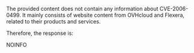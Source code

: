 The provided content does not contain any information about CVE-2006-0499. It mainly consists of website content from OVHcloud and Flexera, related to their products and services.

Therefore, the response is:

NOINFO